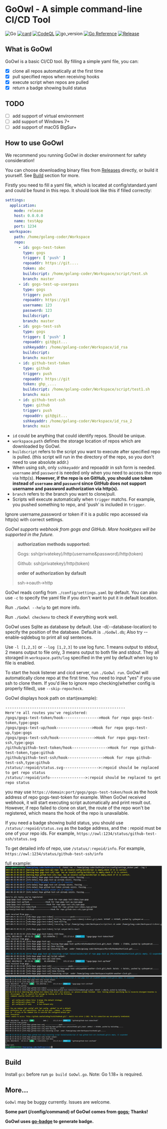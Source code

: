 # GoOwl - A simple command-line CI/CD Tool

![Go](https://github.com/sydneyowl/GoOwl/actions/workflows/GoOwl_Build.yml/badge.svg) [![card](https://goreportcard.com/badge/github.com/sydneyowl/GoOwl)](https://goreportcard.com/report/github.com/sydneyowl/GoOwl) [![CodeQL](https://github.com/SydneyOwl/GoOwl/actions/workflows/codeql-analysis.yml/badge.svg)](https://github.com/SydneyOwl/GoOwl/actions/workflows/codeql-analysis.yml)  ![go_version](https://img.shields.io/badge/Go-1.18.1-brightgreen) [![Go Reference](https://pkg.go.dev/badge/github.com/sydneyowl/GoOwl.svg)](https://pkg.go.dev/github.com/sydneyowl/GoOwl) [![Release](https://img.shields.io/github/v/tag/SydneyOwl/GoOwl)](https://github.com/sydneyowl/GoOwl/releases/latest)

## What is GoOwl

GoOwl is a basic CI/CD tool. By filling a simple yaml file, you can:

- [x]  clone all repos automatically at the first time
- [x]  pull specified repos when receiving hooks
- [x]  execute script when repos are pulled
- [x]  return a badge showing build status

## TODO

- [ ]  add support of virtual environment
- [ ]  add support of Windows 7+
- [ ]  add support of macOS BigSur+

## How to use GoOwl

We recommend you running GoOwl in docker environment for safety consideration!

You can choose downloading binary files from [Releases](https://github.com/SydneyOwl/GoOwl/releases/latest) directly, or build it yourself. See [Build](#Build) section for more.

Firstly you need to fill a yaml file, which is located at config/standard.yaml and could be found in this repo. It
should look like this if filled correctly:

```yml
settings:
  application:
    mode: release
    host: 0.0.0.0
    name: testApp
    port: 1234
  workspace:
    path: /home/golang-coder/Workspace
    repo:
      - id: gogs-test-token
        type: gogs
        trigger: [ 'push' ]
        repoaddr: https://git....
        token: abc
        buildscript: /home/golang-coder/Workspace/script/test.sh
        branch: master
      - id: gogs-test-up-userpass
        type: gogs
        trigger: push
        repoaddr: https://git
        username: 123
        password: 123
        buildscript:
        branch: master
      - id: gogs-test-ssh
        type: gogs
        trigger: [ 'push' ]
        repoaddr: git@git...
        sshkeyaddr: /home/golang-coder/Workspace/id_rsa
        buildscript:
        branch: master
      - id: github-test-token
        type: github
        trigger: push
        repoaddr: https://git
        token: ghp_....
        buildscript: /home/golang-coder/Workspace/script/test1.sh
        branch: main
      - id: github-test-ssh
        type: github
        trigger: push
        repoaddr: git@git...
        sshkeyaddr: /home/golang-coder/Workspace/id_rsa_2
        branch: main
```

+ `id` could be anything that could identify repos. Should be unique.
+ `workspace`.`path` defines the storage location of repos which are downloaded by GoOwl.
+ `buildscript` refers to the script you want to execute after specified repo is pulled. (this script will run in the
  directory of the repo, so you don't need to use absolute addr.)
+ When using ssh, only `sshkeyaddr` and repoaddr in ssh form is needed. `username` and `password` is needed only when
  you need to access the repo via http(s). **However, if the repo is on GitHub, you should use token instead
  of `username` and `password` since GitHub does not support username and password authorization via http(s).**
+ `branch` refers to the branch you want to clone/pull.
+ Scripts will execute automatically when `trigger` matchs. For example, you pushed something to repo, and 'push' is
  included in `trigger`.

Ignore username,password or token if it is a public repo accessed via http(s) with correct settings.

*GoOwl supports webhook from gogs and GitHub. More hooktypes will be supported in the future.*

> **authorization methods supported:**
>
>Gogs: ssh(privatekey)/http(username&password)/http(token)
>
>Github: ssh(privatekey)/http(token)
>
>**order of authorization by dafault**
>
>ssh->oauth->http

GoOwl reads config from `./config/settings.yaml` by default. You can also use `-c` to specify the yaml file if you don't
want to put it in default location.

Run `./GoOwl --help` to get more info.

Run `./GoOwl checkenv` to check if everything work well.

GoOwl uses Sqlite as database by default. Use -d(--database-location) to specify the position of the database. Default
is `./GoOwl.db`; Also try --enable-sqldebug to print all sql sentences.

Use `-l [1,2,3]` or `--log [1,2,3]` to use log func. 1 means output to stdout, 2 means output to file only, 3 means
output to both file and stdout. They all storaged in `workspace.path/log` specified in the yml by default when log to
file is enabled.

To start the hook listener and cicd server, run `./GoOwl run`. GoOwl will automatically clone repo at the first time.
You need to input "yes" if you use ssh to clone them. If you'd like to ignore repo checking(whether config is properly
filled), use `--skip-repocheck`.

GoOwl displays hook path on start(example):

```
------------------------------------------------------
Here're all routes you've registered:
/gogs/gogs-test-token/hook---------------->Hook for repo gogs-test-token,type:gogs
/gogs/gogs-test-up/hook---------------->Hook for repo gogs-test-up,type:gogs
/gogs/gogs-test-ssh/hook---------------->Hook for repo gogs-test-ssh,type:gogs
/github/github-test-token/hook---------------->Hook for repo github-test-token,type:github
/github/github-test-ssh/hook---------------->Hook for repo github-test-ssh,type:github
/status/:repoid/status.svg---------------->:repoid should be replaced to get repo status
/status/:repoid/info---------------->:repoid should be replaced to get repo status
```

you may use `https://domain:port/gogs/gogs-test-token/hook` as the hook address of repo gogs-test-token for example.
When GoOwl received webhook, it will start executing script automatically and print result out. However, if repo failed
to clone on start, the route of the repo won't be registered, which means the hook of the repo is unavailable.

If you need a badge showing build status, you should use `/status/:repoid/status.svg` as the badge address, and the :
repoid must be one of your repo ids. For example, `https://owl:1234/status/github-test-ssh/status.svg`

To get detailed info of repo, use `/status/:repoid/info`. For example, `https://owl:1234/status/github-test-ssh/info`

full example:
![](./md_pic/1.png)
![](./md_pic/2.png)

## Build

Install `gcc` before run `go build GoOwl.go`. Note: Go 1.18+ is required.

## More...

`GoOwl` may be buggy currently. Issues are welcome.

**Some part (/config/command) of GoOwl comes from [gogs](https://github.com/gogs/git-module); Thanks!**

**GoOwl uses [go-badge]("https://github.com/narqo/go-badge") to generate badge.**